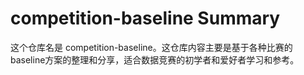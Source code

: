 # competition-baseline Summary

这个仓库名是 competition-baseline。这仓库内容主要是基于各种比赛的baseline方案的整理和分享，适合数据竞赛的初学者和爱好者学习和参考。
